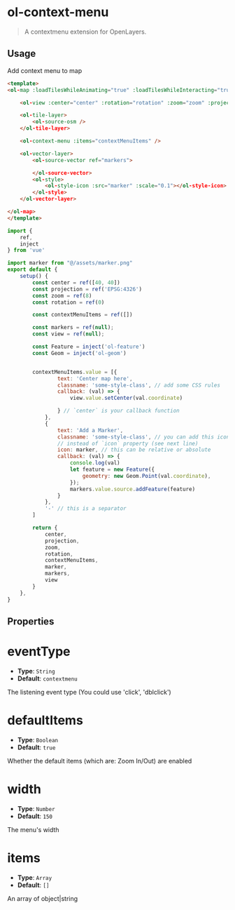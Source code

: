 # ol-context-menu

> A contextmenu extension for OpenLayers.

<script setup>
import ContextMenuDemo from "@demos/ContextMenuDemo.vue"
</script>
<ClientOnly>
<ContextMenuDemo />
</ClientOnly>

## Usage
Add context menu to map

```html
<template>
<ol-map :loadTilesWhileAnimating="true" :loadTilesWhileInteracting="true" style="height:400px" ref="map">

    <ol-view :center="center" :rotation="rotation" :zoom="zoom" :projection="projection" ref="view" />

    <ol-tile-layer>
        <ol-source-osm />
    </ol-tile-layer>

    <ol-context-menu :items="contextMenuItems" />

    <ol-vector-layer>
        <ol-source-vector ref="markers">

        </ol-source-vector>
        <ol-style>
            <ol-style-icon :src="marker" :scale="0.1"></ol-style-icon>
        </ol-style>
    </ol-vector-layer>

</ol-map>
</template>
```

```js
import {
    ref,
    inject
} from 'vue'

import marker from "@/assets/marker.png"
export default {
    setup() {
        const center = ref([40, 40])
        const projection = ref('EPSG:4326')
        const zoom = ref(8)
        const rotation = ref(0)

        const contextMenuItems = ref([])

        const markers = ref(null);
        const view = ref(null);

        const Feature = inject('ol-feature')
        const Geom = inject('ol-geom')


        contextMenuItems.value = [{
                text: 'Center map here',
                classname: 'some-style-class', // add some CSS rules
                callback: (val) => {
                    view.value.setCenter(val.coordinate)

                } // `center` is your callback function
            },
            {
                text: 'Add a Marker',
                classname: 'some-style-class', // you can add this icon with a CSS class
                // instead of `icon` property (see next line)
                icon: marker, // this can be relative or absolute
                callback: (val) => {
                    console.log(val)
                    let feature = new Feature({
                        geometry: new Geom.Point(val.coordinate),
                    });
                    markers.value.source.addFeature(feature)
                }
            },
            '-' // this is a separator
        ]

        return {
            center,
            projection,
            zoom,
            rotation,
            contextMenuItems,
            marker,
            markers,
            view
        }
    },
}
```



## Properties

# eventType

- **Type**: `String`
- **Default**: `contextmenu`

The listening event type (You could use 'click', 'dblclick')

# defaultItems

- **Type**: `Boolean`
- **Default**: `true`

 Whether the default items (which are: Zoom In/Out) are enabled

# width

- **Type**: `Number`
- **Default**: `150`

 The menu's width

# items

- **Type**: `Array`
- **Default**: `[]`

An array of object|string